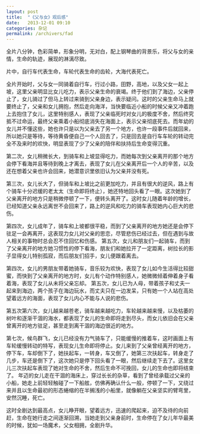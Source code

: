 ```yaml
---
layout: post
title:  "《父与女》观后感"
date:   2013-12-01 09:10
categories: 杂记
permalink: /archivers/fad
---
```


全片八分钟，色彩简单，形象分明，无对白，配上钢琴曲的背景乐，将父与女的亲情，生命的轨迹，展现的淋漓尽致。


片中，自行车代表生命，车轮代表生命的齿轮，大海代表死亡。


全片开始时，父与女一同骑着自行车，行过小路，田野，高地，以及父女一起上坡，这里父亲明显比女儿吃力，表示父亲生命的衰竭。终于他们到了海边，父亲停止了，女儿骑过了但马上转过来骑到父亲身边，表示疑问。这时的父亲生命马上就要终止了，父亲和女儿拥抱，然后走向海洋，当快要临近小船的时候父亲又冲着跑上去抱住了女儿，这里特别感人，表现了父亲临死时对女儿的极度不舍，然后终究抵不过命运，最终父亲乘着小船彻底消失在海面上，表示父亲彻底死去。而年幼的女儿并不懂这些，她也许只是以为父亲去了另一个地方，也许一段事件后就回来，所以她只是等待，等待黄昏便自己一个人回去了，只是回去是自行车车轮的转动完全不及来时的欢快，明显表现了少了父亲的陪伴和扶持后生命变得沉重。


第二次，女儿稍微长大，到骑车和上坡显得吃力，而她每次到父亲离开的那个地方会停下看海并且等待到晚上才离去，表现了女儿在父亲离开后一个人的辛苦，以及还在想着父亲也许会回来，她潜意识里依旧认为父亲并没有死。


第三次，女儿长大了，但骑车和上坡比之前更加吃力，并且有很大的逆风，路上有个骑车十分迟缓的老太太（生命即将终止），她还特地回头看了一眼。这次她到了父亲离开的地方只是稍微停顿了一下，便转头离开了。这时女儿随着年龄的增长，已经知道父亲永远离世不会回来了，路上的逆风和吃力的骑车表现她内心巨大的悲伤。


第四次，女儿成年了，骑车和上坡都很平稳，而到了父亲离开的地方她还是会停下驻足一会再离开，这表现力女儿对父亲的思恋，尽管悲伤已经过去，但在遇到与故人相关的事物时总会忍不住回忆和伤感。
第五次，女儿和朋友们一起骑车，而到了父亲离开的地方她习惯性的停下看海，朋友们和她拉开了一定距离，树拉长的影子显得女儿特别孤寂，而后朋友们招手，女儿便跟着离去。


第四次，女儿的男朋友带着她骑车，音乐较为欢快，表现了女儿如今生活得比较甜蜜，而快到了父亲离开的地方时，女儿有个动作特别感人，她微微倾着伸着身子看着海，表现了女儿从未将父亲忘却。
第五次，女儿已为人母，带着孩子和丈夫一起来到海边，两个孩子在海边玩水，而丈夫只在一边发呆，只有她一个人站在高处望着远方的海面，表现了女儿内心不能与人说的悲伤。


第五次第六次，女儿越来越苍老，骑车越来越吃力，车轮越来越来慢，以及枯萎的树叶和逐渐干涸的海水，都表现了女儿的生命即将走到尽头，而女儿依旧会在父亲曾离开的地方驻足，甚至走到离干涸的海边很近的地方。


第七次，候鸟群飞，女儿已经没有力气骑车了，只能缓慢的推着车，这时画面上有车轮缓慢转动的特写，表现女儿生命即将停止。女儿来到了父亲曾经离开的地方，停下车，车却倒下了，她扶起车，一转身，车又倒了，她第三次扶起车，转身走了几步，车还是倒下了，这次她只是停下回头看了一眼，然后继续走下去了。这里女儿三次扶起车表现了她对生命的不舍，然后生命不可挽回，女儿的生命也即将结束了。
年迈的女儿走在干涸的海床上，穿过长长的杂草，看到了曾经承载过父亲的小船，她走上前轻轻触碰了一下船舷，仿佛再确认什么一般，停顿了一下，又绕过来并且以生命最初的形态蜷缩的在半搁浅的小船里，就像躺在父亲坚实的臂弯里，安然沉睡，死亡。


这时全剧达到最高点，女儿睁开眼，望着远方，迅速的爬起来，迫不及待的向前赶，生命在她行走之间逐渐回溯，当她走到父亲身前时，生命停在了女儿年华最美的时候，犹如一场魔术，父女相拥，全剧升华。

